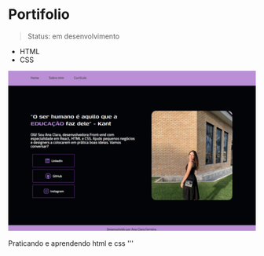 # Portifolio
> Status: em desenvolvimento
* HTML
* CSS

![image](visao_geral_pagina_inicial_portifolio.jpeg)

Praticando e aprendendo html e css
'''
